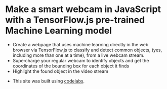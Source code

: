# Make a smart webcam in JavaScript with a TensorFlow.js pre-trained Machine Learning model

* Create a webpage that uses machine learning directly in the web browser via TensorFlow.js to classify and detect common objects, (yes, including more than one at a time), from a live webcam stream.
* Supercharge your regular webcam to identify objects and get the coordinates of the bounding box for each object it finds
* Highlight the found object in the video stream
+ This site was built using [codelabs](https://codelabs.developers.google.com/codelabs/tensorflowjs-object-detection?hl=en#0).
